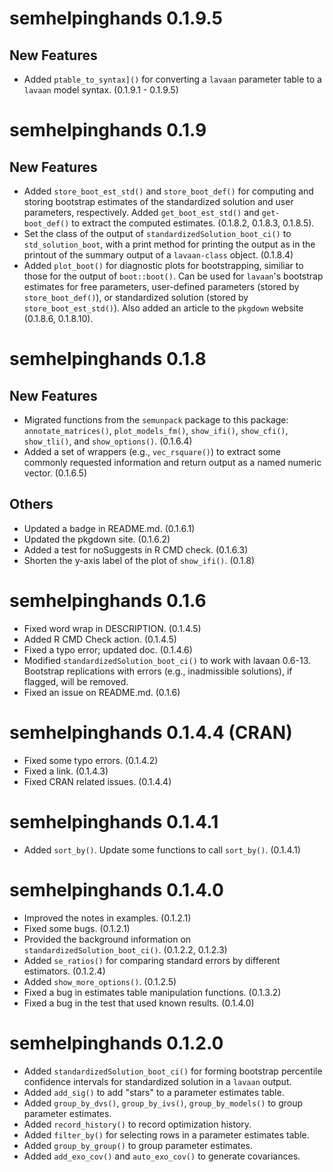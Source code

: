 # semhelpinghands 0.1.9.5

## New Features

- Added `ptable_to_syntax]()` for
  converting a `lavaan` parameter
  table to a `lavaan` model syntax.
  (0.1.9.1 - 0.1.9.5)


# semhelpinghands 0.1.9

## New Features

- Added `store_boot_est_std()` and
  `store_boot_def()` for computing
  and storing bootstrap estimates
  of the standardized solution and
  user parameters, respectively.
  Added `get_boot_est_std()`
  and `get-boot_def()` to extract
  the computed estimates. (0.1.8.2,
  0.1.8.3, 0.1.8.5).
- Set the class of the output of
  `standardizedSolution_boot_ci()`
  to `std_solution_boot`, with a
  print method for printing the output
  as in the printout of the summary
  output of a `lavaan-class` object. (0.1.8.4)
- Added `plot_boot()` for diagnostic
  plots for bootstrapping, similiar to
  those for the output of `boot::boot()`.
  Can be used for `lavaan`'s bootstrap
  estimates for free parameters,
  user-defined parameters (stored
  by `store_boot_def()`), or
  standardized solution (stored by
  `store_boot_est_std()`). Also
  added an article to the `pkgdown`
  website (0.1.8.6, 0.1.8.10).

# semhelpinghands 0.1.8

## New Features

- Migrated functions from the
  `semunpack` package to this package:
  `annotate_matrices()`,
  `plot_models_fm()`,
  `show_ifi()`, `show_cfi()`,
  `show_tli()`, and `show_options()`.
  (0.1.6.4)
- Added a set of wrappers (e.g., `vec_rsquare()`)
  to extract some commonly requested
  information and return output as a
  named numeric vector. (0.1.6.5)

## Others

- Updated a badge in README.md. (0.1.6.1)
- Updated the pkgdown site. (0.1.6.2)
- Added a test for noSuggests in R CMD check. (0.1.6.3)
- Shorten the y-axis label of the plot
  of `show_ifi()`. (0.1.8)

# semhelpinghands 0.1.6

- Fixed word wrap in DESCRIPTION. (0.1.4.5)
- Added R CMD Check action. (0.1.4.5)
- Fixed a typo error; updated doc. (0.1.4.6)
- Modified `standardizedSolution_boot_ci()` to work with lavaan 0.6-13.
  Bootstrap replications with errors (e.g., inadmissible solutions),
  if flagged, will be removed.
- Fixed an issue on README.md. (0.1.6)

# semhelpinghands 0.1.4.4 (CRAN)

- Fixed some typo errors. (0.1.4.2)
- Fixed a link. (0.1.4.3)
- Fixed CRAN related issues. (0.1.4.4)


# semhelpinghands 0.1.4.1

- Added `sort_by()`. Update some functions to call `sort_by()`. (0.1.4.1)

# semhelpinghands 0.1.4.0

- Improved the notes in examples. (0.1.2.1)
- Fixed some bugs. (0.1.2.1)
- Provided the background information on
  `standardizedSolution_boot_ci()`. (0.1.2.2, 0.1.2.3)
- Added `se_ratios()` for comparing standard errors by
  different estimators. (0.1.2.4)
- Added `show_more_options()`. (0.1.2.5)
- Fixed a bug in estimates table manipulation functions. (0.1.3.2)
- Fixed a bug in the test that used known results. (0.1.4.0)

# semhelpinghands 0.1.2.0

- Added `standardizedSolution_boot_ci()` for forming bootstrap percentile
  confidence intervals for standardized solution in a `lavaan` output.
- Added `add_sig()` to add "stars" to a parameter estimates table.
- Added `group_by_dvs()`, `group_by_ivs()`, `group_by_models()` to
  group parameter estimates.
- Added `record_history()` to record optimization history.
- Added `filter_by()` for selecting rows in a parameter estimates table.
- Added `group_by_group()` to group parameter estimates.
- Added `add_exo_cov()` and `auto_exo_cov()` to generate covariances.